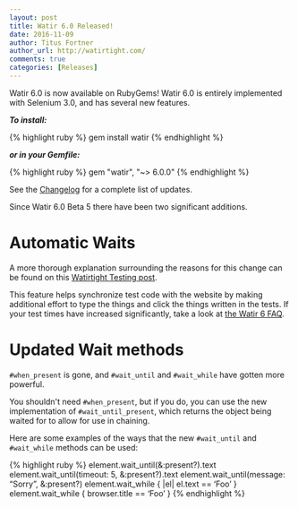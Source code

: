 ```yaml
---
layout: post
title: Watir 6.0 Released!
date: 2016-11-09
author: Titus Fortner
author_url: http://watirtight.com/
comments: true
categories: [Releases]
---
```


Watir 6.0 is now available on RubyGems! Watir 6.0 is entirely implemented
with Selenium 3.0, and has several new features.
<!--more-->

***To install:***

{% highlight ruby %}
gem install watir
{% endhighlight %}

***or in your Gemfile:*** 

{% highlight ruby %}
gem "watir", "~> 6.0.0"
{% endhighlight %}

See the [Changelog](https://github.com/watir/watir/blob/master/CHANGES.md) 
for a complete list of updates.

Since Watir 6.0 Beta 5 there have been two significant additions.

# Automatic Waits
A more thorough explanation surrounding the reasons for this change can
be found on this 
[Watirtight Testing post](http://watirtight.com/2016/10/13/wait-in-the-watir.html).

This feature helps synchronize test code with the website by making
additional effort to type the things and click the things written in
the tests. If your test times have increased significantly, take a look at
[the Watir 6 FAQ](/watir-6-faq/#H).

# Updated Wait methods

`#when_present` is gone, and `#wait_until` and `#wait_while` have gotten
more powerful. 

You shouldn't need `#when_present`, but if you do, you can use the new
implementation of `#wait_until_present`, which returns the object
being waited for to allow for use in chaining.

Here are some examples of the ways that the new `#wait_until` and
`#wait_while` methods can be used:

{% highlight ruby %}
element.wait_until(&:present?).text
element.wait_until(timeout: 5, &:present?).text
element.wait_until(message: “Sorry”, &:present?)
element.wait_while { |el| el.text == ‘Foo’ }
element.wait_while { browser.title == ‘Foo’ }
{% endhighlight %}
